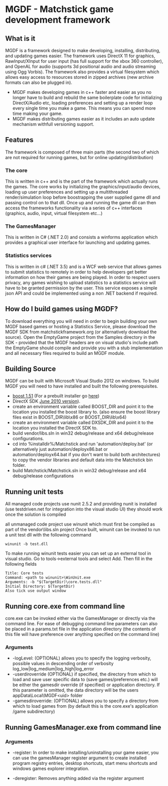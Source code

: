 MGDF - Matchstick game development framework
============================================

What is it
----------

MGDF is a framework designed to make developing, installing, distributing, and updating games easier. The framework uses DirectX 11 for graphics, RawInput/XInput for user input (has full support for the xbox 360 controller), and OpenAL for audio (supports 3d positional audio and audio streaming using Ogg Vorbis). The framework also provides a virtual filesystem which allows easy access to resources stored in zipped archives (new archive formats can also be plugged in).

* MGDF makes developing games in c++ faster and easier as you no longer have to build and rebuild the same boilerplate code for initializing DirectX/Audio etc, loading preferences and setting up a render loop every single time you make a game. This means you can spend more time making your game.
* MGDF makes distributing games easier as it includes an auto update mechanism withfull versioning support.

Features
--------
The framework is composed of three main parts (the second two of which are not required for running games, but for online updating/distribution)

### The core
This is written in c++ and is the part of the framework which actually runs the games. The core works by initializing the graphics/input/audio devices, loading up user preferences and setting up a multithreaded render/simulation loop before boostrapping the user supplied game dll and passing control on to that dll. Once up and running the game dll can then access the frameworks functionality via a series of c++ interfaces (graphics, audio, input, virtual filesystem etc...)

### The GamesManager
This is written in C# (.NET 2.0) and consists a winforms application which provides a graphical user interface for launching and updating games.

### Statistics services
This is written in c# (.NET 3.5) and is a WCF web service that allows games to submit statistics to remotely in order to help developers get better information on how their games are being played. In order to respect users privacy, any games wishing to upload statistics to a statistics service will have to be granted permission by the user. This service exposes a simple json API and could be implemented using a non .NET backend if required.

How do I build games using MGDF?
--------------------------------
To download everything you will need in order to begin building your own MGDF based games or hosting a Statistics Service, please download the MGDF SDK from matchstickframework.org (or alternatively download the source). Open the EmptyGame project from the Samples directory in the SDK - provided that the MGDF headers are on visual studio's include path the EmptyGame should compile and provide you with a stub implementation and all necessary files required to build an MGDF module.

Building Source
---------------
MGDF can be built with Microsoft Visual Studio 2012 on windows. To build MGDF you will need to have installed and built the following prerequisites.

* [boost 1.51](http://www.boost.org/users/history/version_1_51_0.html) (For a prebuilt installer go [here](http://www.boostpro.com/download/))
* DirectX SDK [June 2010 version](http://www.microsoft.com/download/en/details.aspx?id=6812)).
* create an environment variable called BOOST_DIR and point it to the location you installed the boost library to. (also ensure the boost library files exist in BOOST_DIR\lib\x86 or BOOST_DIR\lib\x64)
* create an environment variable called DXSDK_DIR and point it to the location you installed the DirectX SDK to.
* build vendor/libs.sln in win32 debug/release and x64 debug/release configurations.
* cd into %installdir%/Matchstick and run 'automation/deploy.bat' (or alternatively just automation/deployx86.bat or automation/deployx64.bat if you don't want to build both architectures) to copy the vendor libraries and default data into the Matchstick bin folder.
* build Matchstick/Matchstick.sln in win32 debug/release and x64 debug/release configurations

Running unit tests
------------------
All managed code projects use nunit 2.5.2 and providing nunit is installed (use testdriven.net for integration into the visual studio UI) they should work once the solution is compiled

all unmanaged code project use winunit which must first be compiled as part of the vendor\libs.sln project Once built, winunit can be invoked to run a unit test dll with the following command 

    winunit -b test.dll

To make running winunit tests easier you can set up an external tool in visual studio. Go to tools->external tools and select Add. Then fill in the following fields

    Title: Core tests
    Command: <path to winunit>\WinUnit.exe
    Arguments: -b "$(TargetDir)\core.tests.dll"
    Initial Directory: $(TargetDir)
    Also tick use output window

Running core.exe from command line
----------------------------------
core.exe can be invoked either via the GamesManager or directly via the command line. 
For ease of debugging command line parameters can also be placed in a params.txt file in the application directory (the contents of this file will have preference over anything specified on the command line)

### Arguments
* -logLevel:<level> (OPTIONAL) allows you to specify the logging verbosity, possible values in descending order of verbosity log_low|log_medium|log_high|log_error
* -userdiroverride (OPTIONAL) if specified, the directory from which to load and save user specific data to (save games/preferences etc.) will be either the gamesdir override (if specified) or application directory. If this parameter is omitted, the data directory will be the users appData\Local\MGDF\<uid> folder
* -gamesdiroverride:<directory> (OPTIONAL) allows you to specify a directory from which to load games from (by default this is the core.exe's application /game subdirectory)

Running GamesManager.exe from command line
------------------------------------------

### Arguments
* -register: In order to make installing/uninstalling your game easier, you can use the gamesManager register argument to create installed program registry entries, desktop shortcuts, start menu shortcuts and windows games explorer integration.

* -deregister: Removes anything added via the register argument

